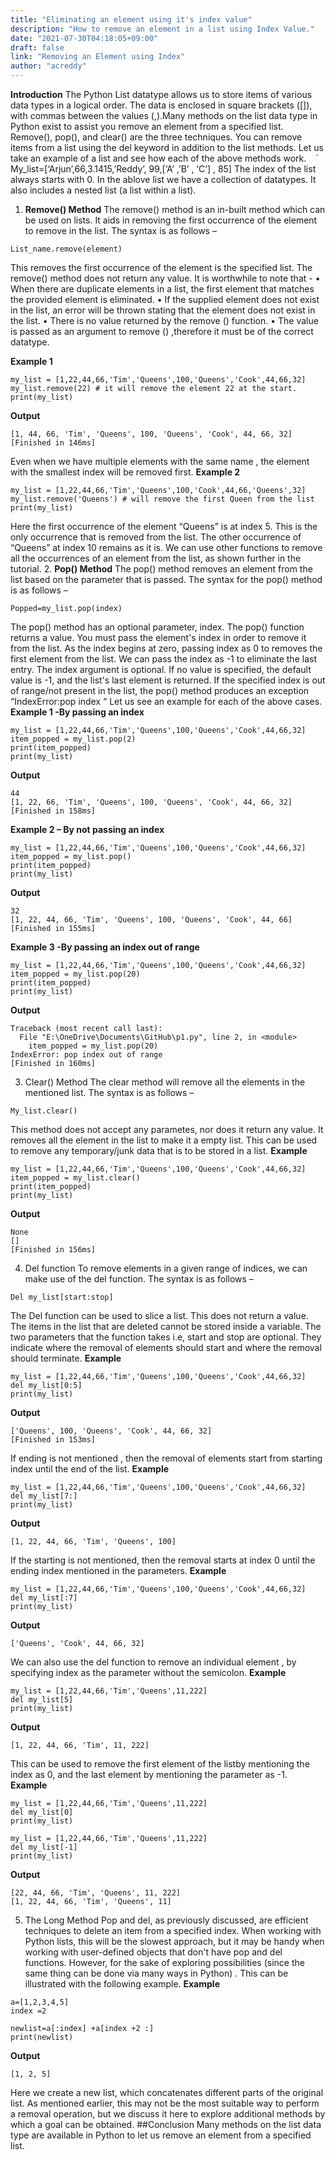 ```yaml
---
title: "Eliminating an element using it's index value"
description: "How to remove an element in a list using Index Value."
date: "2021-07-30T04:18:05+09:00"
draft: false
link: "Removing an Element using Index"
author: "acreddy"
---
```


**Introduction**
The Python List datatype allows us to store items of various data types in a logical order.
The data is enclosed in square brackets ([]), with commas between the values (,).Many methods on the list data type in Python exist to assist you remove an element from a specified list. 
Remove(), pop(), and clear() are the three techniques. 
You can remove items from a list using the del keyword in addition to the list methods.
Let us take an example of a list and see how each of the above methods work.
` ` ` 
My_list=[‘Arjun’,66,3.1415,’Reddy’, 99,[‘A’ ,’B’ , ‘C’] , 85]
The index of the list always starts with 0. In the ablove list we have a collection of datatypes. It also includes a nested list (a list within a list). 
1.	**Remove() Method**
The remove() method is an in-built method which can be used on lists. It aids in removing the first occurrence of the element to remove in the list.
The syntax is as follows –
``` 
List_name.remove(element)
```
This removes the first occurrence of the element is the specified list. The remove() method does not return any value.  It is worthwhile to note that -
•	When there are duplicate elements in a list, the first element that matches the provided element is eliminated.
•	If the supplied element does not exist in the list, an error will be thrown stating that the element does not exist in the list.
•	There is no value returned by the remove () function.
•	The value is passed as an argument to remove () ,therefore it must be of the correct datatype.

**Example 1** 
``` 
my_list = [1,22,44,66,'Tim','Queens',100,'Queens','Cook',44,66,32]
my_list.remove(22) # it will remove the element 22 at the start.
print(my_list)
```
**Output**
```
[1, 44, 66, 'Tim', 'Queens', 100, 'Queens', 'Cook', 44, 66, 32]
[Finished in 146ms]
```
Even when we have multiple elements with the same name , the element with the smallest index will be removed first.
**Example 2**
```
my_list = [1,22,44,66,'Tim','Queens',100,'Cook',44,66,'Queens',32]
my_list.remove('Queens') # will remove the first Queen from the list
print(my_list)
``` 
Here the first occurrence of the element “Queens” is at index 5. This is the only occurrence that is removed from the list. The other occurrence of “Queens” at index 10 remains as it is. We can use other functions to remove all the occurrences of an element from the list, as shown further in the tutorial.
2.	**Pop() Method**
The pop() method removes an element from the list based on the parameter that is passed. The syntax for the pop() method is as follows –
```
Popped=my_list.pop(index)
```
The pop() method has an optional parameter, index. The pop() function returns a value. You must pass the element's index in order to remove it from the list. As the index begins at zero, passing index as 0 to removes the first element from the list. We can pass the index as -1 to eliminate the last entry. The index argument is optional. If no value is specified, the default value is -1, and the list's last element is returned. If the specified index is out of range/not present in the list, the pop() method produces an exception “IndexError:pop index “
Let us see an example for each of the above cases.
**Example 1 -By passing an index**
```
my_list = [1,22,44,66,'Tim','Queens',100,'Queens','Cook',44,66,32]
item_popped = my_list.pop(2)
print(item_popped)
print(my_list)
```
**Output**
```
44
[1, 22, 66, 'Tim', 'Queens', 100, 'Queens', 'Cook', 44, 66, 32]
[Finished in 158ms]
```
**Example 2 – By not passing an index**
```
my_list = [1,22,44,66,'Tim','Queens',100,'Queens','Cook',44,66,32]
item_popped = my_list.pop()
print(item_popped)
print(my_list)
```
**Output**
```
32
[1, 22, 44, 66, 'Tim', 'Queens', 100, 'Queens', 'Cook', 44, 66]
[Finished in 155ms]
```
**Example 3 -By passing an index out of range**
```
my_list = [1,22,44,66,'Tim','Queens',100,'Queens','Cook',44,66,32]
item_popped = my_list.pop(20)
print(item_popped)
print(my_list)
```
**Output**
```
Traceback (most recent call last):
  File "E:\OneDrive\Documents\GitHub\p1.py", line 2, in <module>
    item_popped = my_list.pop(20)
IndexError: pop index out of range
[Finished in 160ms]
```
3.	Clear() Method
The clear method will remove all the elements in the mentioned list. The syntax is as follows –
```
My_list.clear()
```
This method does not accept any parametes, nor does it return any value. It removes all the element in the list to make it a empty list. This can be used to remove any temporary/junk data that is to be stored in a list.
**Example**
```
my_list = [1,22,44,66,'Tim','Queens',100,'Queens','Cook',44,66,32]
item_popped = my_list.clear()
print(item_popped)
print(my_list)
```
**Output**
```
None
[]
[Finished in 156ms]
```
4.	Del function
To remove elements in a given range of indices, we can make use of the del function. The syntax is as follows –
```
Del my_list[start:stop]
```
The Del function can be used to slice a list. This does not return a value. The items in the list that are deleted cannot be stored inside a variable. The two parameters that the function takes i.e, start and stop are optional. They indicate where the removal of elements should start and where the removal should terminate. 
**Example**
```
my_list = [1,22,44,66,'Tim','Queens',100,'Queens','Cook',44,66,32]
del my_list[0:5]
print(my_list)
```
**Output**
```
['Queens', 100, 'Queens', 'Cook', 44, 66, 32]
[Finished in 153ms]
```
If ending is not mentioned , then the removal of elements start from starting index until the end of the list. 
**Example**
```
my_list = [1,22,44,66,'Tim','Queens',100,'Queens','Cook',44,66,32]
del my_list[7:]
print(my_list)
```
**Output**
```
[1, 22, 44, 66, 'Tim', 'Queens', 100]
```

If the starting is not mentioned, then the removal starts at index 0 until the ending index mentioned in the parameters.
**Example**
```
my_list = [1,22,44,66,'Tim','Queens',100,'Queens','Cook',44,66,32]
del my_list[:7]
print(my_list)
```
**Output**
```
['Queens', 'Cook', 44, 66, 32]
```
We can also use the del function to remove an individual element , by specifying index as the parameter without the semicolon.
**Example**
```
my_list = [1,22,44,66,'Tim','Queens',11,222]
del my_list[5]
print(my_list)
```
**Output**
```
[1, 22, 44, 66, 'Tim', 11, 222]
```
This can be used to remove the first element of the listby mentioning the index as 0, and the last element by mentioning the parameter as -1. 
**Example**
```
my_list = [1,22,44,66,'Tim','Queens',11,222]
del my_list[0]
print(my_list)

my_list = [1,22,44,66,'Tim','Queens',11,222]
del my_list[-1]
print(my_list)
```
**Output**
```
[22, 44, 66, 'Tim', 'Queens', 11, 222]
[1, 22, 44, 66, 'Tim', 'Queens', 11]
```
5.	The Long Method
Pop and del, as previously discussed, are efficient techniques to delete an item from a specified index. When working with Python lists, this will be the slowest approach, but it may be handy when working with user-defined objects that don't have pop and del functions. However, for the sake of exploring possibilities (since the same thing can be done via many ways in Python) . This can be illustrated with the following example.
**Example**
```
a=[1,2,3,4,5]
index =2

newlist=a[:index] +a[index +2 :]
print(newlist)
```
**Output**
```
[1, 2, 5]
```
Here we create a new list, which concatenates different parts of the original list. As mentioned earlier, this may not be the most suitable way to perform a removal operation, but we discuss it here to explore additional methods by which a goal can be obtained.
##Conclusion 
Many methods on the list data type are available in Python to let us remove an element from a specified list. 

